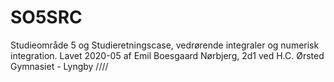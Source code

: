 # SO5SRC
Studieområde 5 og Studieretningscase, vedrørende integraler og numerisk integration. 
Lavet 2020-05
af Emil Boesgaard Nørbjerg, 2d1
ved H.C. Ørsted Gymnasiet - Lyngby 
////
